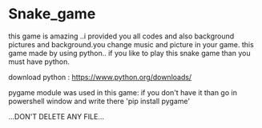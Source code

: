 # Snake_game

this game is amazing ..i provided you all codes and also background pictures and background.you change music and picture in your game.
this game made by using python..
if you like to play this snake game than you must have python.

download python : https://www.python.org/downloads/

pygame module was used in this game:
if you don't have it than go in powershell window and write there 'pip install pygame'

...DON'T DELETE ANY FILE...
